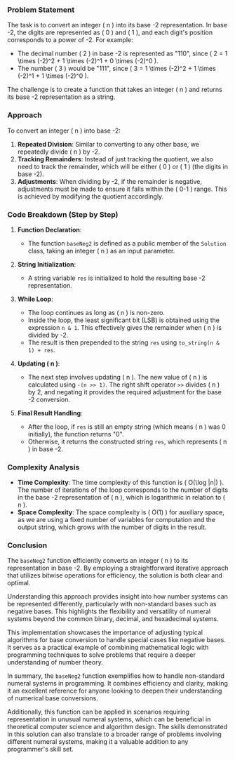 

### Problem Statement
The task is to convert an integer \( n \) into its base -2 representation. In base -2, the digits are represented as \( 0 \) and \( 1 \), and each digit's position corresponds to a power of -2. For example:
- The decimal number \( 2 \) in base -2 is represented as "110", since \( 2 = 1 \times (-2)^2 + 1 \times (-2)^1 + 0 \times (-2)^0 \).
- The number \( 3 \) would be "111", since \( 3 = 1 \times (-2)^2 + 1 \times (-2)^1 + 1 \times (-2)^0 \).

The challenge is to create a function that takes an integer \( n \) and returns its base -2 representation as a string.

### Approach
To convert an integer \( n \) into base -2:
1. **Repeated Division**: Similar to converting to any other base, we repeatedly divide \( n \) by -2.
2. **Tracking Remainders**: Instead of just tracking the quotient, we also need to track the remainder, which will be either \( 0 \) or \( 1 \) (the digits in base -2).
3. **Adjustments**: When dividing by -2, if the remainder is negative, adjustments must be made to ensure it falls within the \( 0-1 \) range. This is achieved by modifying the quotient accordingly.

### Code Breakdown (Step by Step)

1. **Function Declaration**:
   - The function `baseNeg2` is defined as a public member of the `Solution` class, taking an integer \( n \) as an input parameter.

2. **String Initialization**:
   - A string variable `res` is initialized to hold the resulting base -2 representation.

3. **While Loop**:
   - The loop continues as long as \( n \) is non-zero.
   - Inside the loop, the least significant bit (LSB) is obtained using the expression `n & 1`. This effectively gives the remainder when \( n \) is divided by -2.
   - The result is then prepended to the string `res` using `to_string(n & 1) + res`.

4. **Updating \( n \)**:
   - The next step involves updating \( n \). The new value of \( n \) is calculated using `-(n >> 1)`. The right shift operator `>>` divides \( n \) by 2, and negating it provides the required adjustment for the base -2 conversion.

5. **Final Result Handling**:
   - After the loop, if `res` is still an empty string (which means \( n \) was 0 initially), the function returns "0".
   - Otherwise, it returns the constructed string `res`, which represents \( n \) in base -2.

### Complexity Analysis
- **Time Complexity**: The time complexity of this function is \( O(\log |n|) \). The number of iterations of the loop corresponds to the number of digits in the base -2 representation of \( n \), which is logarithmic in relation to \( n \).
- **Space Complexity**: The space complexity is \( O(1) \) for auxiliary space, as we are using a fixed number of variables for computation and the output string, which grows with the number of digits in the result.

### Conclusion
The `baseNeg2` function efficiently converts an integer \( n \) to its representation in base -2. By employing a straightforward iterative approach that utilizes bitwise operations for efficiency, the solution is both clear and optimal.

Understanding this approach provides insight into how number systems can be represented differently, particularly with non-standard bases such as negative bases. This highlights the flexibility and versatility of numeral systems beyond the common binary, decimal, and hexadecimal systems.

This implementation showcases the importance of adjusting typical algorithms for base conversion to handle special cases like negative bases. It serves as a practical example of combining mathematical logic with programming techniques to solve problems that require a deeper understanding of number theory.

In summary, the `baseNeg2` function exemplifies how to handle non-standard numeral systems in programming. It combines efficiency and clarity, making it an excellent reference for anyone looking to deepen their understanding of numerical base conversions.

Additionally, this function can be applied in scenarios requiring representation in unusual numeral systems, which can be beneficial in theoretical computer science and algorithm design. The skills demonstrated in this solution can also translate to a broader range of problems involving different numeral systems, making it a valuable addition to any programmer's skill set.
